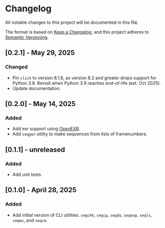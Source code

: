 # Changelog

All notable changes to this project will be documented in this file.

The format is based on [Keep a Changelog](https://keepachangelog.com/en/1.1.0/),
and this project adheres to [Semantic Versioning](https://semver.org/spec/v2.0.0.html).

## [0.2.1] - May 29, 2025

### Changed

- Pin `click` to version 8.1.8, as version 8.2 and greater drops support for Python 3.9. Revisit when Python 3.9 reaches end-of-life (est. Oct 2025).
- Update documentation.

## [0.2.0] - May 14, 2025

### Added

- Add exr support using [OpenEXR](https://pypi.org/project/OpenEXR/).
- Add `seqgen` utility to make sequences from lists of framenumbers.

## [0.1.1] - unreleased

### Added

- Add unit tests.

## [0.1.0] - April 28, 2025

### Added

- Add initial version of CLI utilities. `seqchk`, `seqcp`, `seqdo`, `seqexp`, `seqls`, `seqmv`, and `seqrm`.
